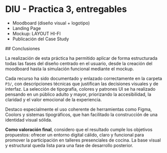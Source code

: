 # DIU - Practica 3, entregables

- Moodboard (diseño visual + logotipo)   
- Landing Page
- Mockup: LAYOUT HI-FI
- Publicación del Case Study

## Conclusiones

La realización de esta práctica ha permitido aplicar de forma estructurada todas las fases del diseño centrado en el usuario, desde la creación del moodboard hasta la simulación funcional mediante el mockup.

Cada recurso ha sido documentado y enlazado correctamente en la carpeta `P3/`, con descripciones técnicas que justifican las decisiones visuales y de interfaz. La selección de tipografía, colores y patrones UI se ha realizado pensando en un público adulto y mayor, priorizando la accesibilidad, la claridad y el valor emocional de la experiencia.

Destaco especialmente el uso coherente de herramientas como Figma, Coolors y sistemas tipográficos, que han facilitado la construcción de una identidad visual sólida.

**Como valoración final**, considero que el resultado cumple los objetivos propuestos: ofrecer un entorno digital cálido, claro y funcional para promover la participación en talleres presenciales de cocina. La base visual y estructural queda lista para una fase de desarrollo posterior.




